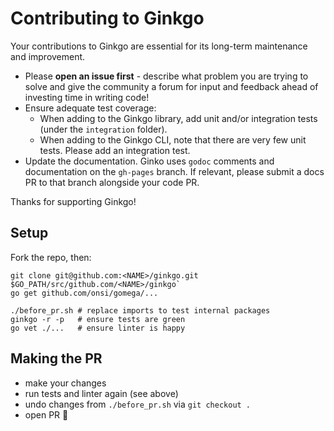 # Contributing to Ginkgo

Your contributions to Ginkgo are essential for its long-term maintenance and improvement.

- Please **open an issue first** - describe what problem you are trying to solve and give the community a forum for input and feedback ahead of investing time in writing code!
- Ensure adequate test coverage:
    - When adding to the Ginkgo library, add unit and/or integration tests (under the `integration` folder).
    - When adding to the Ginkgo CLI, note that there are very few unit tests.  Please add an integration test.
- Update the documentation. Ginko uses `godoc` comments and documentation on the `gh-pages` branch.
  If relevant, please submit a docs PR to that branch alongside your code PR.

Thanks for supporting Ginkgo!

## Setup

Fork the repo, then:

```
git clone git@github.com:<NAME>/ginkgo.git $GO_PATH/src/github.com/<NAME>/ginkgo`
go get github.com/onsi/gomega/...

./before_pr.sh # replace imports to test internal packages
ginkgo -r -p   # ensure tests are green
go vet ./...   # ensure linter is happy
```

## Making the PR
 - make your changes
 - run tests and linter again (see above)
 - undo changes from `./before_pr.sh` via `git checkout .`
 - open PR 🎉
